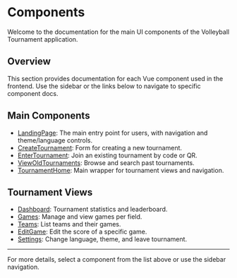 # Components

Welcome to the documentation for the main UI components of the Volleyball Tournament application.

## Overview

This section provides documentation for each Vue component used in the frontend. Use the sidebar or the links below to navigate to specific component docs.

## Main Components

- [LandingPage](./LandingPage.md): The main entry point for users, with navigation and theme/language controls.
- [CreateTournament](./CreateTournament.md): Form for creating a new tournament.
- [EnterTournament](./EnterTournament.md): Join an existing tournament by code or QR.
- [ViewOldTournaments](./ViewOldTournaments.md): Browse and search past tournaments.
- [TournamentHome](./TournamentHome.md): Main wrapper for tournament views and navigation.

## Tournament Views

- [Dashboard](./tournamentViews/Dashboard.md): Tournament statistics and leaderboard.
- [Games](./tournamentViews/Games.md): Manage and view games per field.
- [Teams](./tournamentViews/Teams.md): List teams and their games.
- [EditGame](./tournamentViews/EditGame.md): Edit the score of a specific game.
- [Settings](./tournamentViews/Settings.md): Change language, theme, and leave tournament.

---

For more details, select a component from the list above or use the sidebar navigation.
